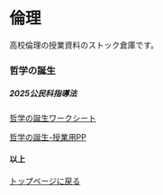 # 倫理

高校倫理の授業資料のストック倉庫です。

### 哲学の誕生
##### 2025公民科指導法
[哲学の誕生ワークシート](Jyugyou\哲学の誕生WS.docx)

[哲学の誕生-授業用PP](Jyugyou\哲学の誕生.pptx)


#### 以上

[トップページに戻る](/ "トップページへ")